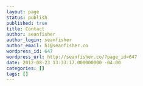 ```yaml
---
layout: page
status: publish
published: true
title: Contact
author: seanfisher
author_login: seanfisher
author_email: hi@seanfisher.co
wordpress_id: 647
wordpress_url: http://seanfisher.co/?page_id=647
date: 2012-08-23 13:33:17.000000000 -04:00
categories: []
tags: []
---
```


